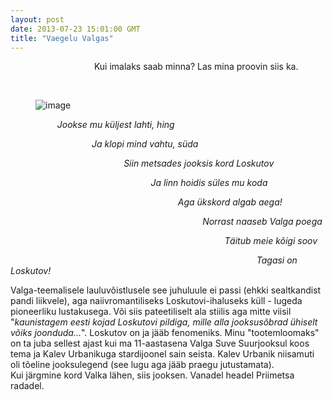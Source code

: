 ```yaml
---
layout: post
date: 2013-07-23 15:01:00 GMT
title: "Vaegelu Valgas"
---
```

<p><span>&nbsp; &nbsp; &nbsp; &nbsp; &nbsp; &nbsp; &nbsp; &nbsp;&nbsp;</span><span>&nbsp; &nbsp; &nbsp; &nbsp; &nbsp;</span><span>&nbsp; &nbsp; &nbsp; &nbsp; &nbsp;</span><span>Kui imalaks saab minna? Las mina proovin siis ka.</span></p>
<p>&nbsp; &nbsp; &nbsp; &nbsp; &nbsp; &nbsp; &nbsp; &nbsp; &nbsp; &nbsp;&nbsp;<span>&nbsp; &nbsp; &nbsp; &nbsp; &nbsp;</span><span>&nbsp;</span><span>&nbsp; &nbsp; &nbsp; &nbsp; &nbsp;</span><span>&nbsp; &nbsp; &nbsp;</span><figure data-orig-height="250" data-orig-width="250"><img alt="image" src="https://66.media.tumblr.com/c62637e2e1c02b231c774a78c3742845/e1808f21ee8fff74-eb/s540x810/8c157efac3e734ddf1163c2b04159c84e95a10fd.jpg" data-orig-height="250" data-orig-width="250"></figure></p>
<p><span>&nbsp; &nbsp; &nbsp; &nbsp; &nbsp; &nbsp; &nbsp; &nbsp; &nbsp;&nbsp; </span><span></span><span></span><em>Jookse mu k&uuml;ljest lahti, hing</em></p>
<p><span>&nbsp; &nbsp; &nbsp; &nbsp; &nbsp; &nbsp; &nbsp; &nbsp; &nbsp; &nbsp;&nbsp; &nbsp; &nbsp; &nbsp;</span><span>&nbsp;&nbsp; &nbsp; &nbsp; </span><span></span><span><em>Ja klopi mind vahtu, s&uuml;da</em></span></p>
<p><span>&nbsp; &nbsp; &nbsp; &nbsp; &nbsp; &nbsp; &nbsp; &nbsp; &nbsp; &nbsp; &nbsp; &nbsp; &nbsp; &nbsp; </span><span>&nbsp; &nbsp; &nbsp; &nbsp;&nbsp; &nbsp;&nbsp;</span><span>&nbsp; &nbsp; &nbsp;&nbsp; </span><span></span><span></span><em>Siin metsades jooksis kord Loskutov</em></p>
<p><span>&nbsp; &nbsp; &nbsp; &nbsp; &nbsp; &nbsp; &nbsp; &nbsp; &nbsp; &nbsp; &nbsp;</span><span> &nbsp;&nbsp; &nbsp; &nbsp; &nbsp;&nbsp; &nbsp;&nbsp; &nbsp; &nbsp;&nbsp; &nbsp;&nbsp; </span><span>&nbsp; &nbsp; &nbsp; &nbsp; &nbsp;</span><span>&nbsp; &nbsp;&nbsp; </span><em>Ja linn hoidis s&uuml;les mu koda &nbsp;</em></p>
<p><span>&nbsp; &nbsp; &nbsp; &nbsp; &nbsp; &nbsp; &nbsp; &nbsp; &nbsp; &nbsp; &nbsp;</span><span>&nbsp; &nbsp; &nbsp; &nbsp; &nbsp; &nbsp; &nbsp;&nbsp; &nbsp; &nbsp; &nbsp; &nbsp;</span><span> &nbsp; &nbsp;&nbsp; &nbsp; &nbsp; &nbsp; &nbsp;</span><span>&nbsp; &nbsp; &nbsp; &nbsp; &nbsp;&nbsp;&nbsp; </span><em>Aga &uuml;kskord algab aega!</em></p>
<p><span>&nbsp; &nbsp; &nbsp; &nbsp; &nbsp; &nbsp; &nbsp; &nbsp; &nbsp; &nbsp; &nbsp;</span><span>&nbsp; &nbsp; &nbsp; &nbsp; &nbsp; &nbsp; &nbsp;</span><span> &nbsp; &nbsp; &nbsp; &nbsp; &nbsp; &nbsp; &nbsp;&nbsp; &nbsp; &nbsp; &nbsp;&nbsp; &nbsp;</span><span>&nbsp;</span><span>&nbsp; &nbsp; &nbsp; &nbsp; &nbsp;&nbsp;&nbsp;&nbsp;&nbsp;&nbsp;&nbsp;&nbsp;&nbsp;&nbsp; </span><em>Norrast naaseb Valga poega</em></p>
<p><span>&nbsp; &nbsp; &nbsp; &nbsp; &nbsp; &nbsp; &nbsp; &nbsp; &nbsp; &nbsp; &nbsp;</span><span>&nbsp; &nbsp; &nbsp; &nbsp; &nbsp; &nbsp;</span><span>&nbsp; &nbsp; &nbsp;&nbsp; &nbsp; &nbsp; &nbsp;&nbsp; &nbsp; &nbsp; &nbsp; &nbsp; &nbsp;</span><span> &nbsp; &nbsp; &nbsp; &nbsp; &nbsp; &nbsp; &nbsp; &nbsp;&nbsp;&nbsp;&nbsp;&nbsp;&nbsp;&nbsp;&nbsp;&nbsp;&nbsp;&nbsp;&nbsp;&nbsp;&nbsp;&nbsp;&nbsp; </span><em>T</em><span></span><em>&auml;itub meie k&otilde;igi soov</em></p>
<p>&nbsp; &nbsp; &nbsp; &nbsp; &nbsp; &nbsp; &nbsp; &nbsp; &nbsp; &nbsp; &nbsp;<span>&nbsp; &nbsp; &nbsp; &nbsp; &nbsp; &nbsp;</span><span>&nbsp; &nbsp; &nbsp; &nbsp;&nbsp; &nbsp; &nbsp;</span><span> &nbsp; &nbsp; &nbsp; &nbsp; &nbsp; &nbsp; &nbsp; &nbsp; &nbsp; &nbsp; &nbsp; &nbsp; &nbsp;&nbsp;&nbsp;&nbsp;&nbsp;&nbsp;&nbsp;&nbsp;&nbsp;&nbsp;&nbsp;&nbsp;&nbsp;&nbsp;&nbsp;&nbsp;&nbsp;&nbsp;&nbsp;&nbsp;&nbsp;&nbsp;&nbsp;&nbsp;&nbsp;&nbsp;&nbsp;&nbsp;&nbsp;&nbsp; </span><em>Tagasi on Loskutov!</em></p>
<p><span><span>Valga-teemalisele lauluv&otilde;istlusele see juhuluule ei passi (ehkki sealtkandist pandi liikvele), aga naiivromantiliseks Loskutovi-ihaluseks k&uuml;ll - lugeda pioneerliku lustakusega. V&otilde;i siis pateetiliselt ala stiilis aga mitte viisil "<em>kaunistagem eesti kojad Loskutovi pildiga, mille alla jooksus&otilde;brad &uuml;hiselt v&otilde;iks joonduda...</em>". Loskutov on ja j&auml;&auml;b fenomeniks. Minu "tootemloomaks" on ta juba sellest ajast kui ma 11-aastasena Valga Suve Suurjooksul koos tema ja Kalev Urbanikuga stardijoonel sain seista. Kalev Urbanik niisamuti oli t&otilde;eline jooksulegend (see lugu aga j&auml;&auml;b praegu jutustamata).&nbsp;<br>Kui j&auml;rgmine kord Valka l&auml;hen, siis jooksen. Vanadel headel Priimetsa radadel.</span></span></p>